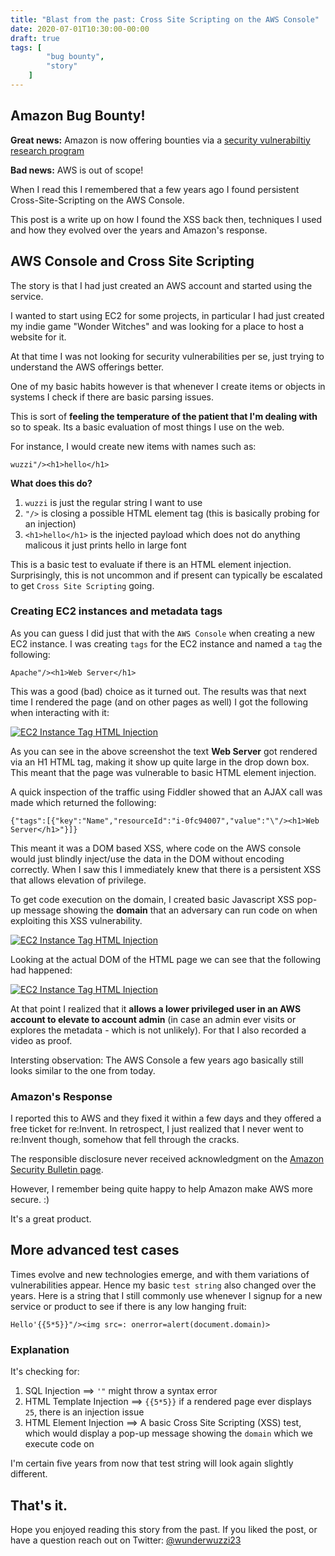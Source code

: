 ```yaml
---
title: "Blast from the past: Cross Site Scripting on the AWS Console"
date: 2020-07-01T10:30:00-00:00
draft: true
tags: [
        "bug bounty",
        "story"
    ]
---
```


## Amazon Bug Bounty!

**Great news:** Amazon is now offering bounties via a [security vulnerabiltiy research program](https://hackerone.com/amazonvrp)

**Bad news:** AWS is out of scope!

When I read this I remembered that a few years ago I found persistent Cross-Site-Scripting on the AWS Console. 

This post is a write up on how I found the XSS back then, techniques I used and how they evolved over the years and Amazon's response.

## AWS Console and Cross Site Scripting 

The story is that I had just created an AWS account and started using the service. 

I wanted to start using EC2 for some projects, in particular I had just created my indie game "Wonder Witches" and was looking for a place to host a website for it.

At that time I was not looking for security vulnerabilities per se, just trying to understand the AWS offerings better. 

One of my basic habits however is that whenever I create items or objects in systems I check if there are basic parsing issues. 

This is sort of **feeling the temperature of the patient that I'm dealing with** so to speak. Its a basic evaluation of most things I use on the web. 

For instance, I would create new items with names such as:

```
wuzzi"/><h1>hello</h1>
```

**What does this do?**

1. `wuzzi` is just  the regular string I want to use
2.  `"/>` is closing a possible HTML element tag (this is basically probing for an injection)
3.  `<h1>hello</h1>` is the injected payload which does not do anything malicous it just prints hello in large font

This is a basic test to evaluate if there is an HTML element injection. Surprisingly, this is not uncommon and if present can typically be escalated to get `Cross Site Scripting` going. 

### Creating EC2 instances and metadata tags

As you can guess I did just that with the `AWS Console` when creating a new EC2 instance. I was creating `tags` for the EC2 instance and named a `tag` the following:

```
Apache"/><h1>Web Server</h1>
```

This was a good (bad) choice as it turned out. The results was that next time I rendered the page (and on other pages as well) I got the following when interacting with it:

[![EC2 Instance Tag HTML Injection](/blog/images/2020/awsxss/aws-xss-tag1.png)](/blog/images/2020/awsxss/aws-xss-tag1.png)

As you can see in the above screenshot the text **Web Server** got rendered via an H1 HTML tag, making it show up quite large in the drop down box. This meant that the page was vulnerable to basic HTML element injection. 

A quick inspection of the traffic using Fiddler showed that an AJAX call was made which returned the following:

```
{"tags":[{"key":"Name","resourceId":"i-0fc94007","value":"\"/><h1>Web Server</h1>"}]}
```

This meant it was a DOM based XSS, where code on the AWS console would just blindly inject/use the data in the DOM without encoding correctly. When I saw this I immediately knew that there is a persistent XSS that allows elevation of privilege.

To get code execution on the domain, I created basic Javascript XSS pop-up message showing the **domain** that an adversary can run code on when exploiting this XSS vulnerability.

[![EC2 Instance Tag HTML Injection](/blog/images/2020/awsxss/aws-xss-tag2.png)](/blog/images/2020/awsxss/aws-xss-tag2.png)

Looking at the actual DOM of the HTML page we can see that the following had happened:

[![EC2 Instance Tag HTML Injection](/blog/images/2020/awsxss/aws-xss-dom.png)](/blog/images/2020/awsxss/aws-xss-dom.png)

At that point I realized that it **allows a lower privileged user in an AWS account to elevate to account admin** (in case an admin ever visits or explores the metadata - which is not unlikely). For that I also recorded a video as proof.

Intersting observation: The AWS Console a few years ago basically still looks similar to the one from today.

### Amazon's Response

I reported this to AWS and they fixed it within a few days and they offered a free ticket for re:Invent. In retrospect, I just realized that I never went to re:Invent though, somehow that fell through the cracks.

The responsible disclosure never received acknowledgment on the [Amazon Security Bulletin page](https://aws.amazon.com/security/security-bulletins). 
    
However, I remember being quite happy to help Amazon make AWS more secure. :) 

It's a great product.

## More advanced test cases

Times evolve and new technologies emerge, and with them variations of vulnerabilities appear.  Hence my basic `test string` also changed over the years. Here is a string that I still commonly use whenever I signup for a new service or product to see if there is any low hanging fruit:

```
Hello'{{5*5}}"/><img src=: onerror=alert(document.domain)>
```

### Explanation

It's checking for:

1. SQL Injection ==> `'"` might throw a syntax error
2. HTML Template Injection ==>  `{{5*5}}` if a rendered page ever displays `25`, there is an injection issue
3. HTML Element Injection ==>  A basic Cross Site Scripting (XSS) test, which would display a pop-up message showing the `domain` which we execute code on 

I'm certain five years from now that test string will look again slightly different. 

## That's it.

Hope you enjoyed reading this story from the past. If you liked the post, or have a question reach out on Twitter: [@wunderwuzzi23](https://twitter.com/wunderwuzzi23)